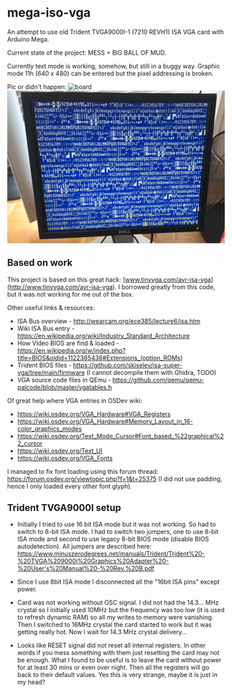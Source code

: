 # mega-iso-vga

An attempt to use old Trident TVGA9000I-1 (7210 REVH1) ISA VGA card with Arduino Mega.

Current state of the project: MESS + BIG BALL OF MUD.

Currently text mode is working, somehow, but still in a buggy way.
Graphic mode 11h (640 x 480) can be entered but the pixel addressing is broken.

Pic or didn't happen:
![board](./pics/board.png)
![screen](./pics/screen.png)

## Based on work

This project is based on this great hack: [www.tinyvga.com/avr-isa-vga](http://www.tinyvga.com/avr-isa-vga).
I borrowed greatly from this code, but it was not working for me out of the box.

Other useful links & resources:

* ISA Bus overview - http://wearcam.org/ece385/lecture6/isa.htm
* Wiki ISA Bus entry - https://en.wikipedia.org/wiki/Industry_Standard_Architecture
* How Video BIOS are find & loaded - https://en.wikipedia.org/w/index.php?title=BIOS&oldid=1122365436#Extensions_(option_ROMs)
* Trident BIOS files - https://github.com/skiselev/isa-super-vga/tree/main/firmware (I cannot decompile them with Ghidra, TODO)
* VGA source code files in QEmu - https://github.com/qemu/qemu-palcode/blob/master/vgatables.h

Of great help where VGA entries in OSDev wiki:
* https://wiki.osdev.org/VGA_Hardware#VGA_Registers
* https://wiki.osdev.org/VGA_Hardware#Memory_Layout_in_16-color_graphics_modes
* https://wiki.osdev.org/Text_Mode_Cursor#Font_based_%22graphical%22_cursor
* https://wiki.osdev.org/Text_UI
* https://wiki.osdev.org/VGA_Fonts

I managed to fix font loading using this forum thread: https://forum.osdev.org/viewtopic.php?f=1&t=25375
(I did not use padding, hence I only loaded every other font glyph).

## Trident TVGA9000I setup

* Initially I tried to use 16 bit ISA mode but it was not working. So had to switch to 8-bit ISA mode.
 I had to switch two jumpers, one to use 8-bit ISA mode and second to use legacy 8-bit BIOS mode (disable BIOS autodetection).
 All jumpers are described here: https://www.minuszerodegrees.net/manuals/Trident/Trident%20-%20TVGA%209000i%20Graphics%20Adapter%20-%20User's%20Manual%20-%20Rev.%20B.pdf

* Since I use 8bit ISA mode I disconnected all the "16bit ISA pins" except power.

* Card was not working without OSC signal. I did not had the 14.3... MHz crystal so I initially used 10MHz but the frequency was too low (it is used to refresh dynamic RAM) so
all my writes to memory were vanishing. Then I switched to 16MHz crystal the card started to work but it was getting really hot. Now I wait for 14.3 MHz crystal delivery...

* Looks like RESET signal did not reset all internal registers. In other words if you mess something with them just resetting the card may not be enough.
What I found to be useful is to leave the card without power for at least 30 mins or even over night. Then all the registers will go back to their default values.
Yes this is very strange, maybe it is just in my head?

